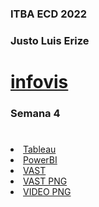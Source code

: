 
<!DOCTYPE html>
<html>
<head>
  <meta charset="utf-8">
  <meta name="viewport" content="width=device-width">
  <meta property="og:title" content="Semana 4" />
  <title>ECD</title>
</head>
<body>
 <h3 id="curso">ITBA ECD 2022</h3>    
  <h3 id="alumno">Justo Luis Erize</h3> 
  <h1><a href="https://jpcasal.github.io/infovis/">infovis</a></h1>
      
 <h3 id="week44">Semana 4</h3>
<h1></h1>
  <li><a href="https://justoerize1997.github.io/infovis/S4/Tableau.html"">Tableau</a></li>
  <li><a href="https://justoerize1997.github.io/infovis/S4/PowerBi.html"">PowerBI</a></li>
  <li><a href="https://justoerize1997.github.io/infovis/S4/VAST.html"">VAST</a></li>
  <li><a href="https://justoerize1997.github.io/infovis/S4/VAST.PNG"">VAST PNG</a></li>
  <li><a href="https://justoerize1997.github.io/infovis/S4/Videos.PNG"">VIDEO PNG</a></li>
